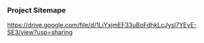 ### Project Sitemape

https://drive.google.com/file/d/1LiYxjmEF33uBoFdhkLcJysl7YEyE-SE3/view?usp=sharing